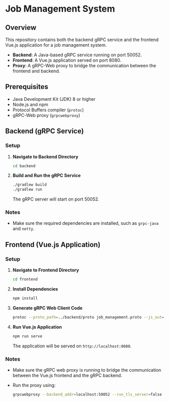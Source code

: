 # Job Management System

## Overview

This repository contains both the backend gRPC service and the frontend Vue.js application for a job management system.

- **Backend**: A Java-based gRPC service running on port 50052.
- **Frontend**: A Vue.js application served on port 8080.
- **Proxy**: A gRPC-Web proxy to bridge the communication between the frontend and backend.

## Prerequisites

- Java Development Kit (JDK) 8 or higher
- Node.js and npm
- Protocol Buffers compiler (`protoc`)
- gRPC-Web proxy (`grpcwebproxy`)

## Backend (gRPC Service)

### Setup

1. **Navigate to Backend Directory**

   ```sh
   cd backend
   ```

2. **Build and Run the gRPC Service**

   ```sh
   ./gradlew build
   ./gradlew run
   ```

   The gRPC server will start on port 50052.

### Notes

- Make sure the required dependencies are installed, such as `grpc-java` and `netty`.

## Frontend (Vue.js Application)

### Setup

1. **Navigate to Frontend Directory**

   ```sh
   cd frontend
   ```

2. **Install Dependencies**

   ```sh
   npm install
   ```

3. **Generate gRPC Web Client Code**

   ```sh
   protoc --proto_path=../backend/proto job_management.proto --js_out=import_style=commonjs:./src/grpc --grpc-web_out=import_style=commonjs,mode=grpcwebtext:./src/grpc
   ```

4. **Run Vue.js Application**

   ```sh
   npm run serve
   ```

   The application will be served on `http://localhost:8080`.

### Notes

- Make sure the gRPC web proxy is running to bridge the communication between the Vue.js frontend and the gRPC backend.
- Run the proxy using:

  ```sh
  grpcwebproxy --backend_addr=localhost:50052 --run_tls_server=false --allow_all_origins
  ```


